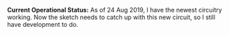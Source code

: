 **Current Operational Status:** As of 24 Aug 2019, I have the newest circuitry working.  Now the sketch needs to catch up with this new circuit, so I still have development to do.
